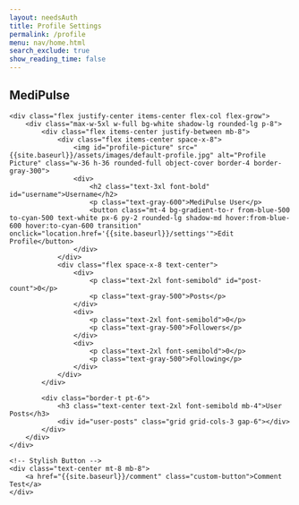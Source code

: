 ```yaml
---
layout: needsAuth
title: Profile Settings
permalink: /profile
menu: nav/home.html
search_exclude: true
show_reading_time: false
---
```


<div class="bg-gray-100 flex flex-col min-h-screen">
    <!-- Navigation Bar -->
    <nav class="bg-white shadow-md w-full py-4 px-6 flex justify-between items-center">
        <h1 class="text-xl font-bold">MediPulse</h1>
    </nav>
    
    <div class="flex justify-center items-center flex-col flex-grow">
        <div class="max-w-5xl w-full bg-white shadow-lg rounded-lg p-8">
            <div class="flex items-center justify-between mb-8">
                <div class="flex items-center space-x-8">
                    <img id="profile-picture" src="{{site.baseurl}}/assets/images/default-profile.jpg" alt="Profile Picture" class="w-36 h-36 rounded-full object-cover border-4 border-gray-300">
                    <div>
                        <h2 class="text-3xl font-bold" id="username">Username</h2>
                        <p class="text-gray-600">MediPulse User</p>
                        <button class="mt-4 bg-gradient-to-r from-blue-500 to-cyan-500 text-white px-6 py-2 rounded-lg shadow-md hover:from-blue-600 hover:to-cyan-600 transition" onclick="location.href='{{site.baseurl}}/settings'">Edit Profile</button>
                    </div>
                </div>
                <div class="flex space-x-8 text-center">
                    <div>
                        <p class="text-2xl font-semibold" id="post-count">0</p>
                        <p class="text-gray-500">Posts</p>
                    </div>
                    <div>
                        <p class="text-2xl font-semibold">0</p>
                        <p class="text-gray-500">Followers</p>
                    </div>
                    <div>
                        <p class="text-2xl font-semibold">0</p>
                        <p class="text-gray-500">Following</p>
                    </div>
                </div>
            </div>

            <div class="border-t pt-6">
                <h3 class="text-center text-2xl font-semibold mb-4">User Posts</h3>
                <div id="user-posts" class="grid grid-cols-3 gap-6"></div>
            </div>
        </div>
    </div>

    <!-- Stylish Button -->
    <div class="text-center mt-8 mb-8">
        <a href="{{site.baseurl}}/comment" class="custom-button">Comment Test</a>
    </div>
</div>

<style>
    /* Styling for the button */
    .custom-button {
        display: inline-block;
        padding: 12px 24px;
        font-size: 18px;
        font-weight: bold;
        color: white;
        background: linear-gradient(45deg, #007bff, #00d4ff);
        border: none;
        border-radius: 8px;
        cursor: pointer;
        transition: all 0.3s ease-in-out;
        text-decoration: none;
        box-shadow: 0 4px 6px rgba(0, 0, 0, 0.1);
    }

    .custom-button:hover {
        background: linear-gradient(45deg, #0056b3, #0094cc);
        transform: scale(1.05);
        box-shadow: 0 6px 12px rgba(0, 0, 0, 0.2);
    }

    .custom-button:active {
        transform: scale(0.98);
    }
</style>

<script type="module">
    import { getPostsByUser, getImagesByPostId } from "{{site.baseurl}}/assets/js/api/posts.js";
    import { pythonURI, fetchOptions } from "{{site.baseurl}}/assets/js/api/config.js"
    
    async function getUserData() {
        const endpoint = `${pythonURI}/api/user`
        try {
            const response = await fetch(endpoint, fetchOptions);
            if (!response.ok) {
                throw new Error(`Failed to fetch user: ${response.status}`);
            }
            const user = await response.json();
            return user;
        } catch (error) {
            console.error("Error fetching user:", error.message);
            return null;
        }
    }
    
    document.addEventListener('DOMContentLoaded', async () => {
        try {
            // Get the username element early to avoid errors if it doesn't exist
            const usernameElement = document.getElementById('username');
            if (!usernameElement) {
                console.error("Username element not found in the DOM");
                return;
            }
            
            // Set a default value immediately to prevent flickering
            usernameElement.textContent = "Loading...";
            
            // Default the profile image to avoid any loading issues
            const profileImg = document.getElementById('profile-picture');
            if (profileImg) {
                // Set default image right away
                profileImg.src = "{{site.baseurl}}/assets/images/default-profile.jpg";
            }
            
            // Now try to get user data
            const userData = await getUserData();
            console.log("User data:", userData);
            
            // Early exit if userData is null - but don't reload or throw errors
            if (!userData) {
                console.error("No user data available");
                if (usernameElement) usernameElement.textContent = "User Not Found";
                return;
            }
            
            // Update username - keep it simple
            if (usernameElement) {
                usernameElement.textContent = userData.name || userData.username || "User";
            }
            
            // VERY simple profile picture handling - don't use testImg which could trigger reloads
            if (profileImg && userData.pfp && (userData.uid || userData.id)) {
                try {
                    const userIdValue = userData.uid || userData.id;
                    profileImg.onerror = () => {
                        console.warn("Profile image failed to load, using default");
                        profileImg.src = "{{site.baseurl}}/assets/images/default-profile.jpg";
                    };
                    profileImg.src = `${pythonURI}/uploads/${userIdValue}/${userData.pfp}`;
                } catch (error) {
                    console.error("Error setting profile picture:", error);
                    // Already set default image above, no need to do it again
                }
            }
            
            const userPostsContainer = document.getElementById('user-posts');
            const postCountElement = document.getElementById('post-count');
            
            // Only try to get posts if we have a valid user ID
            if (userData.id) {
                const posts = await getPostsByUser(userData.id);
                
                if (posts && posts.length > 0) {
                    userPostsContainer.innerHTML = '';
                    postCountElement.textContent = posts.length;
                    
                    posts.forEach(async post => {
                        try {
                            const images = await getImagesByPostId(post.id);
                            const formattedImages = images.map(image => `data:image/jpeg;base64,${image}`);
                            
                            const postElement = document.createElement('div');
                            postElement.className = 'border p-4 rounded-lg shadow-md bg-white';
                            postElement.innerHTML = `
                                <h4 class="text-lg font-semibold">${post.title || 'Untitled Post'}</h4>
                                <p class="text-gray-600">${post.description || 'No description'}</p>
                                <p class="text-sm text-gray-500">${new Date(post.date_posted).toLocaleDateString()}</p>
                                ${formattedImages.length > 0 ? `
                                <div class="relative flex w-full overflow-hidden">
                                    <div class="carousel relative flex w-full">
                                        ${formattedImages.map(image => 
                                            `<img src="${image}" alt="Post image" class="carousel-item w-full">`
                                        ).join('')}
                                    </div>
                                </div>` : ''}
                            `;
                            userPostsContainer.appendChild(postElement);
                        } catch (error) {
                            console.error("Error processing post:", error);
                        }
                    });
                } else {
                    userPostsContainer.innerHTML = '<p class="text-gray-500 text-center col-span-3">No posts yet</p>';
                }
            }
        } catch (error) {
            console.error("Error in profile page initialization:", error);
            // Don't reload or throw additional errors
        }
    });
</script>

